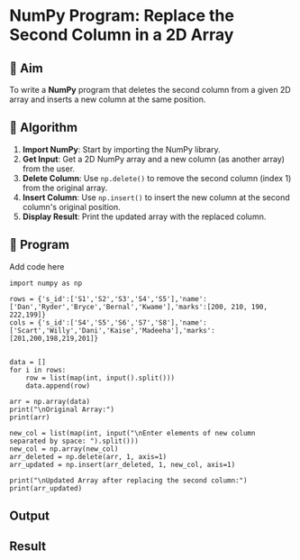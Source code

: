 # NumPy Program: Replace the Second Column in a 2D Array

## 🎯 Aim
To write a **NumPy** program that deletes the second column from a given 2D array and inserts a new column at the same position.

## 🧠 Algorithm
1. **Import NumPy**: Start by importing the NumPy library.
2. **Get Input**: Get a 2D NumPy array and a new column (as another array) from the user.
3. **Delete Column**: Use `np.delete()` to remove the second column (index 1) from the original array.
4. **Insert Column**: Use `np.insert()` to insert the new column at the second column's original position.
5. **Display Result**: Print the updated array with the replaced column.

## 🧾 Program

Add code here
```
import numpy as np

rows = {'s_id':['S1','S2','S3','S4','S5'],'name':['Dan','Ryder','Bryce','Bernal','Kwame'],'marks':[200, 210, 190, 222,199]}
cols = {'s_id':['S4','S5','S6','S7','S8'],'name':['Scart','Willy','Dani','Kaise','Madeeha'],'marks':[201,200,198,219,201]}


data = []
for i in rows:
    row = list(map(int, input().split()))
    data.append(row)

arr = np.array(data)
print("\nOriginal Array:")
print(arr)

new_col = list(map(int, input("\nEnter elements of new column separated by space: ").split()))
new_col = np.array(new_col)
arr_deleted = np.delete(arr, 1, axis=1)
arr_updated = np.insert(arr_deleted, 1, new_col, axis=1)

print("\nUpdated Array after replacing the second column:")
print(arr_updated)
```
## Output

## Result
